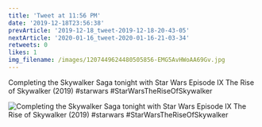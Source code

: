 ```yaml
---
title: 'Tweet at 11:56 PM'
date: '2019-12-18T23:56:38'
prevArticle: '2019-12-18_tweet-2019-12-18-20-43-05'
nextArticle: '2020-01-16_tweet-2020-01-16-21-03-34'
retweets: 0
likes: 1
img_filename: /images/1207449624480505856-EMG5AvHWoAA69Gv.jpg
---
```

Completing the Skywalker Saga tonight with Star Wars Episode IX The Rise of Skywalker (2019) #starwars #StarWarsTheRiseOfSkywalker

![Completing the Skywalker Saga tonight with Star Wars Episode IX The Rise of Skywalker (2019) #starwars #StarWarsTheRiseOfSkywalker](/images/1207449624480505856-EMG5AvHWoAA69Gv.jpg "Completing the Skywalker Saga tonight with Star Wars Episode IX The Rise of Skywalker (2019) #starwars #StarWarsTheRiseOfSkywalker")